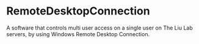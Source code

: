 # RemoteDesktopConnection

A software that controls multi user access on a single user on The Liu Lab servers, by using Windows Remote Desktop Connection.
